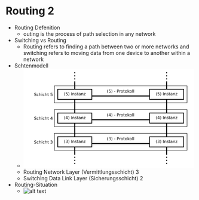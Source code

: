 # Routing 2

- Routing Defenition 
  - outing is the process of path selection in any network
- Switching vs Routing
  - Routing refers to finding a path between two or more networks and switching refers to moving data from one device to another within a network
- Schtenmodell
  - ![alt text](./img/Osi-modell-kommunikation.svg.png)
  - Routing Network Layer (Vermittlungsschicht) 3
  - Switching Data Link Layer (Sicherungsschicht) 2
- Routing-Situation
  - ![alt text](./img/what-is-routing-1200x627.avif)